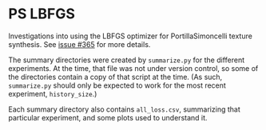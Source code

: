 # PS LBFGS

Investigations into using the LBFGS optimizer for PortillaSimoncelli texture synthesis. See [issue #365](https://github.com/plenoptic-org/plenoptic/issues/365) for more details.

The summary directories were created by `summarize.py` for the different experiments. At the time, that file was not under version control, so some of the directories contain a copy of that script at the time. (As such, `summarize.py` should only be expected to work for the most recent experiment, `history_size`.)

Each summary directory also contains `all_loss.csv`, summarizing that particular experiment, and some plots used to understand it.
